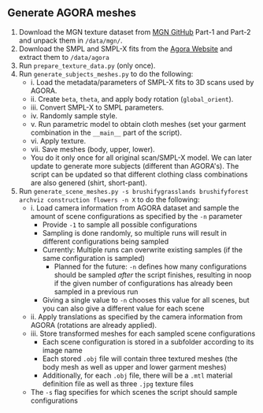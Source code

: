 ## Generate AGORA meshes

1. Download the MGN texture dataset from [MGN GitHub](https://github.com/bharat-b7/MultiGarmentNetwork#dress-smpl-body-model-with-our-digital-wardrobe)
   Part-1 and Part-2 and unpack them in `/data/mgn/`.
2. Download the SMPL and SMPL-X fits from the [Agora Website](https://agora.is.tue.mpg.de/) and extract them to `/data/agora`
3. Run `prepare_texture_data.py` (only once).
4. Run `generate_subjects_meshes.py` to do the following:
   - i. Load the metadata/parameters of SMPL-X fits to 3D scans used by AGORA.
   - ii. Create `beta`, `theta`, and apply body rotation (`global_orient`).
   - iii. Convert SMPL-X to SMPL parameters.
   - iv. Randomly sample style.
   - v. Run parametric model to obtain cloth meshes (set your garment combination in the `__main__` part of the script).
   - vi. Apply texture.
   - vii. Save meshes (body, upper, lower).
   - You do it only once for all original scan/SMPL-X model. We can later update to generate more subjects (different than AGORA's). The script can be updated so that different clothing class combinations are also genered (shirt, short-pant).
5. Run `generate_scene_meshes.py -s brushifygrasslands brushifyforest archviz construction flowers -n X` to do the following:
   - i. Load camera information from AGORA dataset and sample the amount of scene configurations as specified by the `-n` parameter
      - Provide `-1` to sample all possible configurations
      - Sampling is done randomly, so multiple runs will result in different configurations being sampled
      - Currently: Multiple runs can overwrite existing samples (if the same configuration is sampled)
         - Planned for the future: `-n` defines how many configurations should be sampled _after_ the script finishes, resulting in noop if the given number of configurations has already been sampled in a previous run
      - Giving a single value to `-n` chooses this value for all scenes, but you can also give a different value for each scene
   - ii. Apply translations as specified by the camera information from AGORA (rotations are already applied).
   - iii. Store transformed meshes for each sampled scene configurations
      - Each scene configuration is stored in a subfolder according to its image name
      - Each stored `.obj` file will contain three textured meshes (the body mesh as well as upper and lower garment meshes)
      - Additionally, for each `.obj` file, there will be a `.mtl` material definition file as well as three `.jpg` texture files 
   - The `-s` flag specifies for which scenes the script should sample configurations
